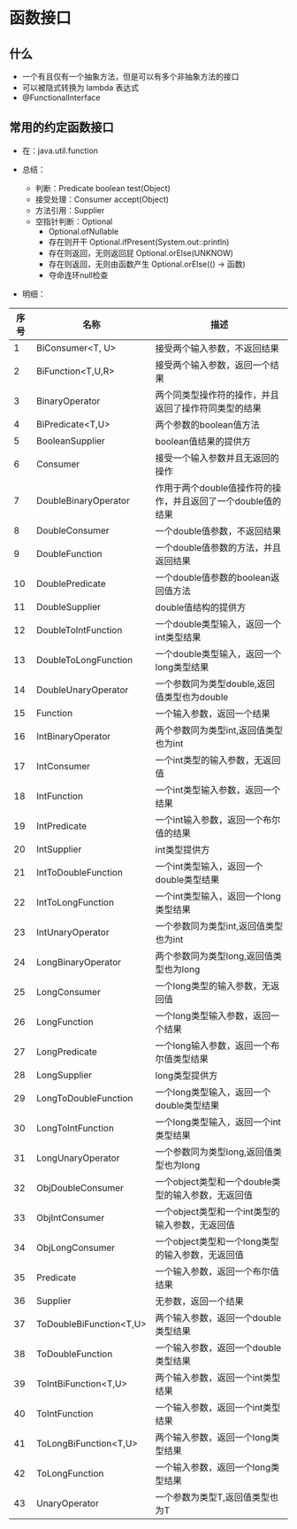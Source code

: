 # 函数接口

## 什么
- 一个有且仅有一个抽象方法，但是可以有多个非抽象方法的接口
- 可以被隐式转换为 lambda 表达式
- @FunctionalInterface

## 常用的约定函数接口
- 在：java.util.function

- 总结：
  - 判断：Predicate boolean test(Object)
  - 接受处理：Consumer  accept(Object)
  - 方法引用：Supplier
  - 空指针判断：Optional
    - Optional.ofNullable
    - 存在则开干 Optional.ifPresent(System.out::println)
    - 存在则返回，无则返回屁 Optional.orElse(UNKNOW)
    - 存在则返回，无则由函数产生 Optional.orElse(() -> 函数)
    - 夺命连环null检查

- 明细：

序号 | 名称 |  描述  
-|-|-
1 | BiConsumer<T, U> | 接受两个输入参数，不返回结果 |
2 | BiFunction<T,U,R> | 接受两个输入参数，返回一个结果 |
3 | BinaryOperator<T> | 两个同类型操作符的操作，并且返回了操作符同类型的结果 |
4 | BiPredicate<T,U>  | 两个参数的boolean值方法 |
5 | BooleanSupplier   |  boolean值结果的提供方 |
6 | Consumer<T>       | 接受一个输入参数并且无返回的操作 |
7 | DoubleBinaryOperator | 作用于两个double值操作符的操作，并且返回了一个double值的结果 |
8 | DoubleConsumer    | 一个double值参数，不返回结果 |
9 | DoubleFunction<R> | 一个double值参数的方法，并且返回结果 |
10 | DoublePredicate  |  一个double值参数的boolean返回值方法 |
11 | DoubleSupplier   | double值结构的提供方 |
12 | DoubleToIntFunction | 一个double类型输入，返回一个int类型结果 |
13 | DoubleToLongFunction | 一个double类型输入，返回一个long类型结果  |
14 | DoubleUnaryOperator | 一个参数同为类型double,返回值类型也为double  |
15 | Function | 一个输入参数，返回一个结果 |
16 | IntBinaryOperator | 两个参数同为类型int,返回值类型也为int |
17 | IntConsumer | 一个int类型的输入参数，无返回值 |
18 | IntFunction<R> | 一个int类型输入参数，返回一个结果 |
19 | IntPredicate | 一个int输入参数，返回一个布尔值的结果 |
20 | IntSupplier  | int类型提供方 |
21 | IntToDoubleFunction | 一个int类型输入，返回一个double类型结果  |
22 | IntToLongFunction | 一个int类型输入，返回一个long类型结果 |
23 | IntUnaryOperator | 一个参数同为类型int,返回值类型也为int  |
24 | LongBinaryOperator | 两个参数同为类型long,返回值类型也为long |
25 | LongConsumer | 一个long类型的输入参数，无返回值 |
26 | LongFunction<R> | 一个long类型输入参数，返回一个结果 |
27 | LongPredicate | 一个long输入参数，返回一个布尔值类型结果 |
28 | LongSupplier | long类型提供方 |
29 | LongToDoubleFunction | 一个long类型输入，返回一个double类型结果 |
30 | LongToIntFunction | 一个long类型输入，返回一个int类型结果 |
31 | LongUnaryOperator | 一个参数同为类型long,返回值类型也为long |
32 | ObjDoubleConsumer<T> | 一个object类型和一个double类型的输入参数，无返回值 |
33 | ObjIntConsumer<T> | 一个object类型和一个int类型的输入参数，无返回值 |
34 | ObjLongConsumer<T> | 一个object类型和一个long类型的输入参数，无返回值 |
35 | Predicate<T> | 一个输入参数，返回一个布尔值结果  |
36 | Supplier<T> | 无参数，返回一个结果 |
37 | ToDoubleBiFunction<T,U> | 两个输入参数，返回一个double类型结果 |
38 | ToDoubleFunction<T> | 一个输入参数，返回一个double类型结果 |
39 | ToIntBiFunction<T,U> | 两个输入参数，返回一个int类型结果 |
40 | ToIntFunction<T> | 一个输入参数，返回一个int类型结果 |
41 | ToLongBiFunction<T,U> | 两个输入参数，返回一个long类型结果 |
42 | ToLongFunction<T> | 一个输入参数，返回一个long类型结果 |
43 | UnaryOperator<T> | 一个参数为类型T,返回值类型也为T |
